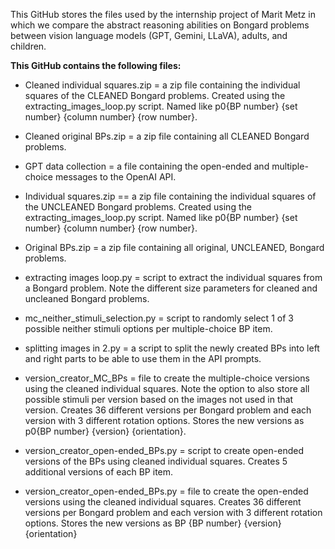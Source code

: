 This GitHub stores the files used by the internship project of Marit Metz in which we compare the abstract reasoning abilities on Bongard problems between vision language models (GPT, Gemini, LLaVA), adults, and children. 

**This GitHub contains the following files:**


- Cleaned individual squares.zip = a zip file containing the individual squares of the CLEANED Bongard problems. Created using the extracting_images_loop.py script. Named like p0{BP number} {set number} {column number} {row number}. 

- Cleaned original BPs.zip = a zip file containing all CLEANED Bongard problems.

- GPT data collection = a file containing the open-ended and multiple-choice messages to the OpenAI API. 

- Individual squares.zip == a zip file containing the individual squares of the UNCLEANED Bongard problems. Created using the extracting_images_loop.py script. Named like p0{BP number} {set number} {column number} {row number}.

- Original BPs.zip = a zip file containing all original, UNCLEANED, Bongard problems.

- extracting images loop.py = script to extract the individual squares from a Bongard problem. Note the different size parameters for cleaned and uncleaned Bongard problems.

- mc_neither_stimuli_selection.py = script to randomly select 1 of 3 possible neither stimuli options per multiple-choice BP item.

- splitting images in 2.py =  a script to split the newly created BPs into left and right parts to be able to use them in the API prompts. 

- version_creator_MC_BPs = file to create the multiple-choice versions using the cleaned individual squares. Note the option to also store all possible stimuli per version based on the images not used in that version. Creates 36 different versions per Bongard problem and each version with 3 different rotation options. Stores the new versions as p0{BP number} {version} {orientation}.

- version_creator_open-ended_BPs.py = script to create open-ended versions of the BPs using cleaned individual squares. Creates 5 additional versions of each BP item. 
 

- version_creator_open-ended_BPs.py = file to create the open-ended versions using the cleaned individual squares. Creates 36 different versions per Bongard problem and each version with 3 different rotation options. Stores the new versions as BP {BP number} {version} {orientation}  
